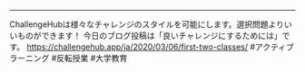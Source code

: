 ---
ChallengeHubは様々なチャレンジのスタイルを可能にします。選択問題よりいいものができます！
今日のブログ投稿は「良いチャレンジにするためには」です。
https://challengehub.app/ja/2020/03/06/first-two-classes/
#アクティブラーニング #反転授業 #大学教育
